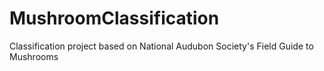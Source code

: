 # MushroomClassification
Classification project based on National Audubon Society's Field Guide to Mushrooms
